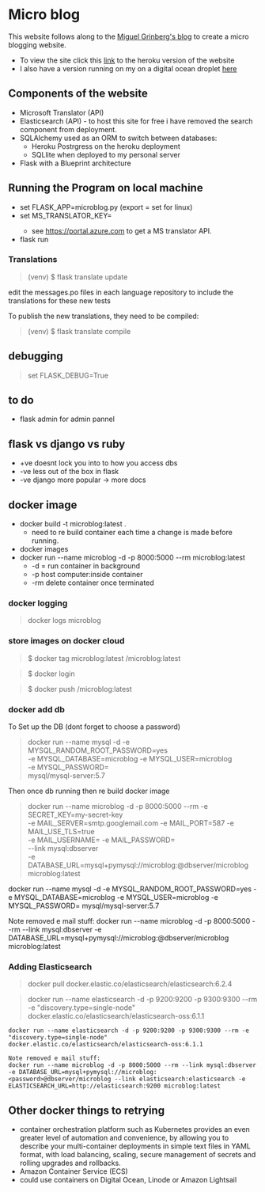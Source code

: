 # Micro blog

This website follows along to the [Miguel Grinberg's blog](https://blog.miguelgrinberg.com/post/the-flask-mega-tutorial-part-i-hello-world) to create a micro blogging website.

* To view the site click this [link](https://flask-microblog-98865.herokuapp.com) to the heroku version of the website
* I also have a version running on my on a digital ocean droplet [here](206.189.150.252)

## Components of the website

* Microsoft Translator (API)
* Elasticsearch (API) - to host this site for free i have removed the search component from deployment.
* SQLAlchemy used as an ORM to switch between databases:
  * Heroku Postrgress on the heroku deployment
  * SQLlite when deployed to my personal server
* Flask with a Blueprint architecture

## Running the Program on local machine

* set FLASK_APP=microblog.py (export = set for linux)
* set MS_TRANSLATOR_KEY=<paste-your-key-here>
    * see https://portal.azure.com to get a MS translator API.
* flask run

### Translations

> (venv) $ flask translate update

edit the messages.po files in each language repository to include the translations for these new tests

To publish the new translations, they need to be compiled:

> (venv) $ flask translate compile

## debugging

> set FLASK_DEBUG=True

## to do

* flask admin for admin pannel

## flask vs django vs ruby
* +ve doesnt lock you into to how you access dbs
* -ve less out of the box in flask
* -ve django more popular -> more docs

## docker image
* docker build -t microblog:latest .
  * need to re build container each time a change is made before running.
* docker images
* docker run --name microblog -d -p 8000:5000 --rm microblog:latest
  * -d = run container in background
  * -p host computer:inside container
  * -rm delete container once terminated

### docker logging

> docker logs microblog

### store images on docker cloud

> $ docker tag microblog:latest <your-docker-registry-account>/microblog:latest


> $ docker login

> $ docker push <your-docker-registry-account>/microblog:latest


### docker add db

To Set up the DB (dont forget to choose a password)
> docker run --name mysql -d -e MYSQL_RANDOM_ROOT_PASSWORD=yes \
    -e MYSQL_DATABASE=microblog -e MYSQL_USER=microblog \
    -e MYSQL_PASSWORD=<database-password> \
    mysql/mysql-server:5.7

Then once db running then re build docker image
> docker run --name microblog -d -p 8000:5000 --rm -e SECRET_KEY=my-secret-key \
    -e MAIL_SERVER=smtp.googlemail.com -e MAIL_PORT=587 -e MAIL_USE_TLS=true \
    -e MAIL_USERNAME=<your-gmail-username> -e MAIL_PASSWORD=<your-gmail-password> \
    --link mysql:dbserver \
    -e DATABASE_URL=mysql+pymysql://microblog:<database-password>@dbserver/microblog \
    microblog:latest


docker run --name mysql -d -e MYSQL_RANDOM_ROOT_PASSWORD=yes -e MYSQL_DATABASE=microblog -e MYSQL_USER=microblog -e MYSQL_PASSWORD=<password> mysql/mysql-server:5.7

Note removed e mail stuff:
docker run --name microblog -d -p 8000:5000 --rm --link mysql:dbserver -e DATABASE_URL=mysql+pymysql://microblog:<password>@dbserver/microblog microblog:latest


### Adding Elasticsearch

> docker pull docker.elastic.co/elasticsearch/elasticsearch:6.2.4

> docker run --name elasticsearch -d -p 9200:9200 -p 9300:9300 --rm \
    -e "discovery.type=single-node" \
    docker.elastic.co/elasticsearch/elasticsearch-oss:6.1.1

    docker run --name elasticsearch -d -p 9200:9200 -p 9300:9300 --rm -e "discovery.type=single-node" docker.elastic.co/elasticsearch/elasticsearch-oss:6.1.1

    Note removed e mail stuff:
    docker run --name microblog -d -p 8000:5000 --rm --link mysql:dbserver -e DATABASE_URL=mysql+pymysql://microblog:<password>@dbserver/microblog --link elasticsearch:elasticsearch -e ELASTICSEARCH_URL=http://elasticsearch:9200 microblog:latest

## Other docker things to retrying
* container orchestration platform such as Kubernetes provides an even greater level of automation and convenience, by allowing you to describe your multi-container deployments in simple text files in YAML format, with load balancing, scaling, secure management of secrets and rolling upgrades and rollbacks.
* Amazon Container Service (ECS)
* could use containers on Digital Ocean, Linode or Amazon Lightsail
